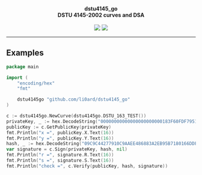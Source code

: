 <p align="center">
    <b>dstu4145_go</b><br>
    <b>DSTU 4145-2002 curves and DSA</b>
    <br><br>
    <a href="https://pkg.go.dev/github.com/li0ard/dstu4145_go"><img src="https://pkg.go.dev/badge/github.com/li0ard/dstu4145_go.svg" /></a>
    <a href="https://github.com/li0ard/dstu4145_go/blob/main/LICENSE"><img src="https://img.shields.io/github/license/li0ard/dstu4145_go" /></a>
    <br>
    <hr>
</p>

## Examples
```go
package main

import (
	"encoding/hex"
	"fmt"

	dstu4145go "github.com/li0ard/dstu4145_go"
)

c := dstu4145go.NewCurve(dstu4145go.DSTU_163_TEST())
privateKey, _ := hex.DecodeString("00000000000000000000000183F60FDF7951FF47D67193F8D073790C1C9B5A3E")
publicKey := c.GetPublicKey(privateKey)
fmt.Println("x =", publicKey.X.Text(16))
fmt.Println("y =", publicKey.Y.Text(16))
hash, _ := hex.DecodeString("09C9C44277910C9AAEE486883A2EB95B7180166DDF73532EEB76EDAEF52247FF")
var signature = c.Sign(privateKey, hash, nil)
fmt.Println("r =", signature.R.Text(16))
fmt.Println("s =", signature.S.Text(16))
fmt.Println("check =", c.Verify(publicKey, hash, signature))
```